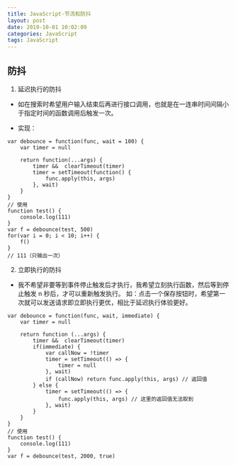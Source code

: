 ```yaml
---
title: JavaScript-节流和防抖
layout: post
date: 2019-10-01 10:02:09
categories: JavaScript
tags: JavaScript
---
```


## 防抖
1. 延迟执行的防抖
* 如在搜索时希望用户输入结束后再进行接口调用，也就是在一连串时间间隔小于指定时间的函数调用后触发一次。

* 实现：
```
var debounce = function(func, wait = 100) {
	var timer = null
	
	return function(...args) {
		timer &&  clearTimeout(timer)
        timer = setTimeout(function() {
            func.apply(this, args)
        }, wait)
	}
}
// 使用
function test() {
	console.log(111)
}
var f = debounce(test, 500)
for(var i = 0; i < 10; i++) {
	f()
}
// 111（只输出一次）
```

2. 立即执行的防抖
* 我不希望非要等到事件停止触发后才执行，我希望立刻执行函数，然后等到停止触发 n 秒后，才可以重新触发执行。
如：点击一个保存按钮时，希望第一次就可以发送请求即立即执行更优，相比于延迟执行体验更好。
```
var debounce = function(func, wait, immediate) {
	var timer = null

	return function (...args) {
        timer &&  clearTimeout(timer)
		if(immediate) {
            var callNow = !timer
			timer = setTimeout(() => {
                timer = null
            }, wait)
            if (callNow) return func.apply(this, args) // 返回值
		} else {
			timer = setTimeout(() => {
                func.apply(this, args) // 这里的返回值无法取到
			}, wait)
        }
	}
}
// 使用
function test() {
	console.log(111)
}
var f = debounce(test, 2000, true)
```